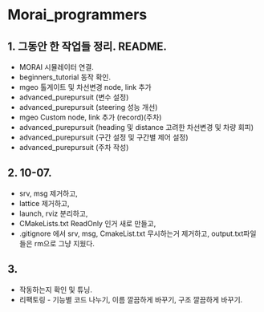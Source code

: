 # Morai_programmers
## 1. 그동안 한 작업들 정리. README.
  - MORAI 시뮬레이터 연결.
  - beginners_tutorial 동작 확인.
  - mgeo 톨게이트 및 차선변경 node, link 추가
  - advanced_purepursuit (변수 설정)
  - advanced_purepursuit (steering 성능 개선)
  - mgeo Custom node, link 추가 (record)(주차)
  - advanced_purepursuit (heading 및 distance 고려한 차선변경 및 차량 회피)
  - advanced_purepursuit (구간 설정 및 구간별 제어 설정)
  - advanced_purepursuit (주차 작성)
   
## 2. 10-07.
  - srv, msg 제거하고,
  - lattice 제거하고,
  - launch, rviz 분리하고,
  - CMakeLists.txt ReadOnly 인거 새로 만들고,
  - .gitignore 에서 srv, msg, CmakeList.txt 무시하는거 제거하고, output.txt파일들은 rm으로 그냥 지웠다.

## 3.  
  - 작동하는지 확인 및 튜닝.
  - 리팩토링 - 기능별 코드 나누기, 이름 깔끔하게 바꾸기, 구조 깔끔하게 바꾸기.
